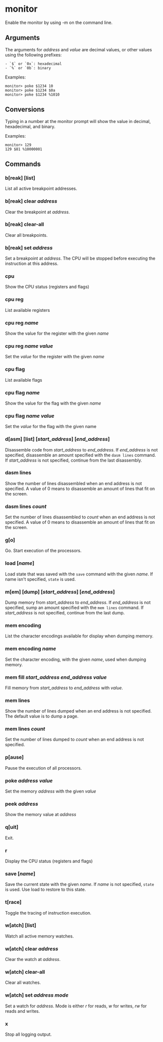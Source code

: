 # monitor

Enable the monitor by using -m on the command line.

## Arguments

The arguments for *address* and *value* are decimal values, or other values using the following prefixes:

    - `$` or `0x`: hexadecimal
    - `%` or `0b`: binary

Examples:
```
monitor> poke $1234 10
monitor> poke $1234 $0a
monitor> poke $1234 %1010
```

## Conversions
Typing in a number at the monitor prompt will show the value in decimal,
hexadecimal, and binary.

Examples:
```
monitor> 129
129 $81 %10000001
```

## Commands

### b[reak] [list]

List all active breakpoint addresses.

### b[reak] clear *address*

Clear the breakpoint at *address*.

### b[reak] clear-all

Clear all breakpoints.

### b[reak] set *address*

Set a breakpoint at *address*. The CPU will be stopped before executing the instruction at this address.

### cpu

Show the CPU status (registers and flags)

### cpu reg

List available registers

### cpu reg *name*

Show the value for the register with the given *name*

### cpu reg *name* *value*

Set the *value* for the register with the given *name*

### cpu flag

List available flags

### cpu flag *name*

Show the value for the flag with the given *name*

### cpu flag *name* *value*

Set the *value* for the flag with the given name

### d[asm] [list] [*start_address*] [*end_address*]

Disassemble code from *start_address* to *end_address*. If *end_address* is not specified, disassemble an amount specified with the `dasm lines` command. If *start_address* is not specified, continue from the last disassembly.

### dasm lines

Show the number of lines disassembled when an end address is not specified. A value of 0 means to disassemble an amount of lines that fit on the screen.

### dasm lines *count*

Set the number of lines disassembled to *count* when an end address is not specified. A value of 0 means to disassemble an amount of lines that fit on the screen.

### g[o]

Go. Start execution of the processors.

### load [*name*]

Load state that was saved with the `save` command with the given *name*. If name isn't specified, `state` is used.

### m[em] [dump] [*start_address*] [*end_address*]

Dump memory from *start_address* to *end_address*. If *end_address* is not specified, sump an amount specified with the `mem lines` command. If *start_address* is not specified, continue from the last dump.

### mem encoding

List the character encodings available for display when dumping memory.

### mem encoding *name*

Set the character encoding, with the given *name*, used when dumping memory.

### mem fill *start_address* *end_address* *value*

Fill memory from *start_address* to *end_address* with *value*.

### mem lines

Show the number of lines dumped when an end address is not specified. The default value is to dump a page.

### mem lines *count*

Set the number of lines dumped to *count* when an end address is not specified.

### p[ause]

Pause the execution of all processors.

### poke *address* *value*

Set the memory *address* with the given *value*

### peek *address*

Show the memory value at *address*

### q[uit]

Exit.

### r

Display the CPU status (registers and flags)

### save [*name*]

Save the current state with the given *name*. If *name* is not specified, `state` is used. Use load to restore to this state.

### t[race]

Toggle the tracing of instruction execution.

### w[atch] [list]

Watch all active memory watches.

### w[atch] clear *address*

Clear the watch at *address*.

### w[atch] clear-all

Clear all watches.

### w[atch] set *address* *mode*

Set a watch for *address*. Mode is either *r* for reads, *w* for writes, *rw* for reads and writes.

### x

Stop all logging output.


